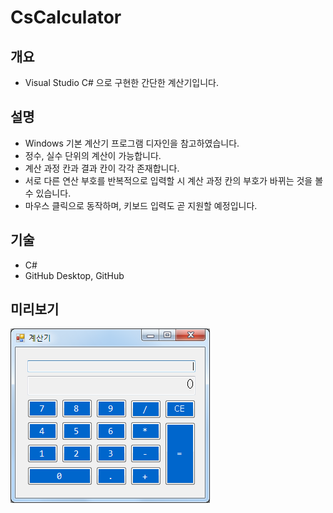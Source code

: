 # CsCalculator

## 개요
* Visual Studio C# 으로 구현한 간단한 계산기입니다.

## 설명
* Windows 기본 계산기 프로그램 디자인을 참고하였습니다.
* 정수, 실수 단위의 계산이 가능합니다.
* 계산 과정 칸과 결과 칸이 각각 존재합니다.
* 서로 다른 연산 부호를 반복적으로 입력할 시 계산 과정 칸의 부호가 바뀌는 것을 볼 수 있습니다.
* 마우스 클릭으로 동작하며, 키보드 입력도 곧 지원할 예정입니다.

## 기술
* C#
* GitHub Desktop, GitHub

## 미리보기
![sample](./20190503/image/sampleimage.png)
